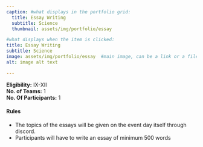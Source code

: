 ```yaml
---
caption: #what displays in the portfolio grid:
  title: Essay Writing
  subtitle: Science
  thumbnail: assets/img/portfolio/essay 

#what displays when the item is clicked:
title: Essay Writing
subtitle: Science
image: assets/img/portfolio/essay  #main image, can be a link or a file in assets/img/portfolio
alt: image alt text

---
```

**Eligibility:** IX-XII\
**No. of Teams:** 1\
**No. Of Participants:** 1
 
#### Rules 
- The topics of the essays will be given on the event day itself through 
discord. 
- Participants will have to write an essay of minimum 500 words
